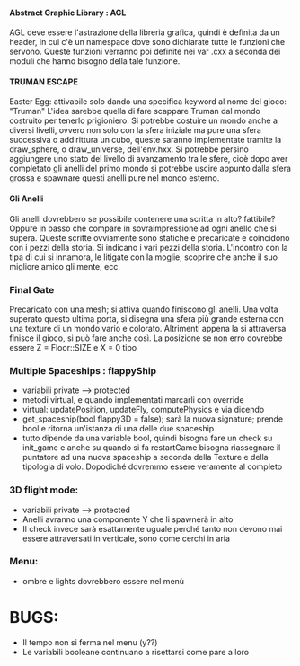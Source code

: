 #### Abstract Graphic Library : AGL
AGL deve essere l'astrazione della libreria grafica, quindi è definita da un header, in cui c'è un namespace dove sono dichiarate tutte le funzioni che servono. 
Queste funzioni verranno poi definite nei var .cxx a seconda dei moduli che hanno bisogno della tale funzione.

#### TRUMAN ESCAPE ####
Easter Egg: attivabile solo dando una specifica keyword al nome del gioco: "Truman"
L'idea sarebbe quella di fare scappare Truman dal mondo costruito per tenerlo prigioniero. Si potrebbe costuire un mondo anche a diversi livelli, 
ovvero non solo con la sfera iniziale ma pure una sfera successiva o addirittura un cubo, queste saranno implementate tramite la draw_sphere, 
o draw_universe, dell'env.hxx.
Si potrebbe persino aggiungere uno stato del livello di avanzamento tra le sfere, cioè dopo aver completato gli anelli del primo mondo 
si potrebbe uscire appunto dalla sfera grossa e spawnare questi anelli pure nel mondo esterno.

#### Gli Anelli
Gli anelli dovrebbero se possibile contenere una scritta in alto? fattibile? Oppure in basso che compare in sovraimpressione ad ogni anello che si supera. Queste scritte ovviamente sono statiche e precaricate e coincidono con i pezzi della storia. Si indicano i vari pezzi della storia. L'incontro con la tipa di cui si innamora, le litigate con la moglie, scoprire che anche il suo migliore amico gli mente, ecc.

### Final Gate
Precaricato con una mesh; si attiva quando finiscono gli anelli. Una volta superato questo ultima porta, si disegna una sfera più grande esterna con una 
texture di un mondo vario e colorato. Altrimenti appena la si attraversa finisce il gioco, si può fare anche così. 
La posizione se non erro dovrebbe essere Z = Floor::SIZE e X = 0 tipo

### Multiple Spaceships : flappyShip
- variabili private --> protected 
- metodi virtual, e quando implementati marcarli con override 
- virtual: updatePosition, updateFly, computePhysics e via dicendo 
- get_spaceship(bool flappy3D = false); sarà la nuova signature; prende bool e ritorna un'istanza di una delle due spaceship 
- tutto dipende da una variable bool, quindi bisogna fare un check su init_game e anche su quando si fa restartGame bisogna riassegnare il puntatore
  ad una nuova spaceship a seconda della Texture e della tipologia di volo. Dopodiché dovremmo essere veramente al completo 

### 3D flight mode: 
- variabili private --> protected 
- Anelli avranno una componente Y che li spawnerà in alto
- Il check invece sarà esattamente uguale perché tanto non devono mai essere attraversati in verticale, sono come cerchi in aria

### Menu: 
- ombre e lights dovrebbero essere nel menù

# BUGS:
- Il tempo non si ferma nel menu (y??)
- Le variabili booleane continuano a risettarsi come pare a loro


